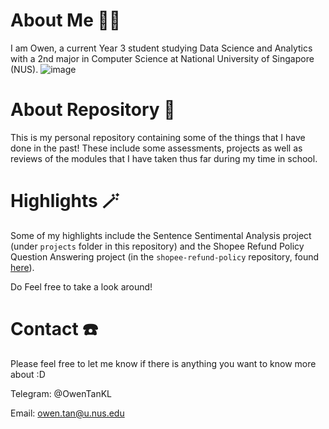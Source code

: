 # About Me 🧑‍💻
I am Owen, a current Year 3 student studying Data Science and Analytics with a 2nd major in Computer Science at National University of Singapore (NUS).
![image](https://github.com/user-attachments/assets/bab9c9b6-456e-4243-ac57-30e2e6d2f6ad)

# About Repository 🏫
This is my personal repository containing some of the things that I have done in the past! These include some assessments, projects as well as reviews of the modules that I have taken thus far during my time in school.

# Highlights 🪄
Some of my highlights include the Sentence Sentimental Analysis project (under `projects` folder in this repository) and the Shopee Refund Policy Question Answering project (in the `shopee-refund-policy` repository, found [here](https://github.com/OweT1/shopee-refund-policy)). 

Do Feel free to take a look around! 

# Contact ☎️
Please feel free to let me know if there is anything you want to know more about :D

Telegram: @OwenTanKL

Email: owen.tan@u.nus.edu
